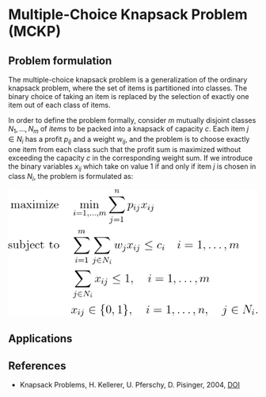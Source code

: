 # Multiple-Choice Knapsack Problem (MCKP)

## Problem formulation

The multiple-choice knapsack problem is a generalization of the ordinary
knapsack problem, where the set of items is partitioned into classes. The binary
choice of taking an item is replaced by the selection of exactly one item out of each
class of items.

In order to define the problem formally, consider $m$ mutually disjoint classes
$N_1, \ldots ,N_m$ of $items$ to be packed into a knapsack of capacity $c$. Each item $j \in N_i$
has a profit $p_{ij}$ and a weight $w_{ij}$, and the problem is to choose exactly one item from
each class such that the profit sum is maximized without exceeding the capacity $c$ in
the corresponding weight sum. If we introduce the binary variables $x_{ij}$ which take
on value $1$ if and only if item $j$ is chosen in class $N_i$, the problem is formulated as:


![Mathematical formulation](./problem.png)



## Applications




## References
- Knapsack Problems, H. Kellerer, U. Pferschy, D. Pisinger, 2004, [DOI](https://doi.org/10.1007/978-3-540-24777-7)






